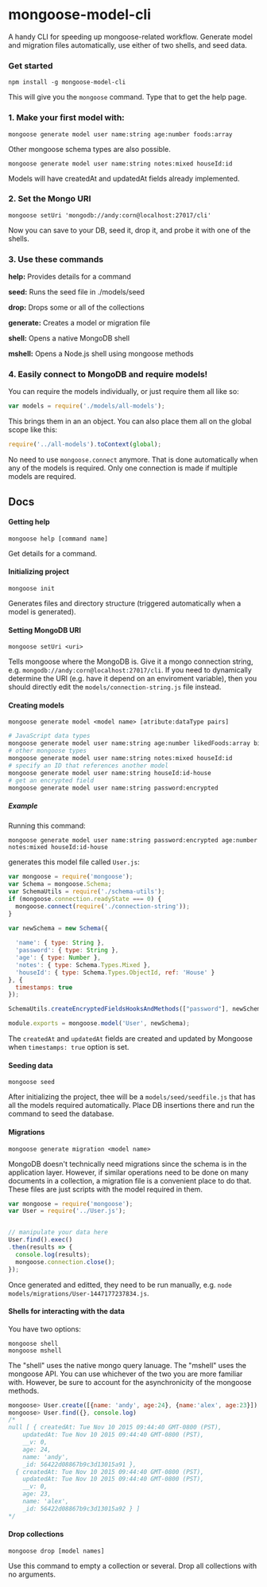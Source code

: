 # mongoose-model-cli

A handy CLI for speeding up mongoose-related workflow. Generate model and migration files automatically, use either of two shells, and seed data.

### Get started 
```
npm install -g mongoose-model-cli
```
This will give you the `mongoose` command. Type that to get the help page. 

### 1. Make your first model with:
  ```
  mongoose generate model user name:string age:number foods:array
  ```
  Other mongoose schema types are also possible.
  ```
  mongoose generate model user name:string notes:mixed houseId:id
  ```
  Models will have createdAt and updatedAt fields already implemented.

### 2. Set the Mongo URI
  ```
  mongoose setUri 'mongodb://andy:corn@localhost:27017/cli'
  ```
  Now you can save to your DB, seed it, drop it, and probe it with one of the shells.

### 3. Use these commands
**help:**  Provides details for a command

**seed:**  Runs the seed file in ./models/seed

**drop:**  Drops some or all of the collections

**generate:**  Creates a model or migration file

**shell:**  Opens a native MongoDB shell

**mshell:**  Opens a Node.js shell using mongoose methods

### 4. Easily connect to MongoDB and require models!
You can require the models individually, or just require them all like so:
```javascript
var models = require('./models/all-models');
```
This brings them in an an object. You can also place them all on the global scope like this:
```javascript
require('../all-models').toContext(global);
```
No need to use `mongoose.connect` anymore. That is done automatically when any of the models is required. Only one connection is made if multiple models are required.

## Docs

#### Getting help
```
mongoose help [command name]
```
Get details for a command.

#### Initializing project
```
mongoose init
```
Generates files and directory structure (triggered automatically when a model is generated).

#### Setting MongoDB URI
```
mongoose setUri <uri>
```
Tells mongoose where the MongoDB is. Give it a mongo connection string, e.g. `mongodb://andy:corn@localhost:27017/cli`. If you need to dynamically determine the URI (e.g. have it depend on an enviroment variable), then you should directly edit the `models/connection-string.js` file instead.

#### Creating models
```
mongoose generate model <model name> [atribute:dataType pairs]
```
```bash
# JavaScript data types
mongoose generate model user name:string age:number likedFoods:array birth:date
# other mongoose types
mongoose generate model user name:string notes:mixed houseId:id
# specify an ID that references another model
mongoose generate model user name:string houseId:id-house
# get an encrypted field
mongoose generate model user name:string password:encrypted
```
##### Example
Running this command:
```
mongoose generate model user name:string password:encrypted age:number notes:mixed houseId:id-house
```
generates this model file called `User.js`:
```javascript
var mongoose = require('mongoose');
var Schema = mongoose.Schema;
var SchemaUtils = require('./schema-utils');
if (mongoose.connection.readyState === 0) {
  mongoose.connect(require('./connection-string'));
}

var newSchema = new Schema({
  
  'name': { type: String },
  'password': { type: String },
  'age': { type: Number },
  'notes': { type: Schema.Types.Mixed },
  'houseId': { type: Schema.Types.ObjectId, ref: 'House' }
}, {
  timestamps: true
});

SchemaUtils.createEncryptedFieldsHooksAndMethods(["password"], newSchema);

module.exports = mongoose.model('User', newSchema);

```
The `createdAt` and `updatedAt` fields are created and updated by Mongoose when `timestamps: true` option is set.

#### Seeding data
```
mongoose seed
```
After initializing the project, thee will be a `models/seed/seedfile.js` that has all the models required automatically. Place DB insertions there and run the command to seed the database.

#### Migrations
```
mongoose generate migration <model name>
```
MongoDB doesn't technically need migrations since the schema is in the application layer. However, if similar operations need to be done on many documents in a collection, a migration file is a convenient place to do that. These files are just scripts with the model required in them. 
```javascript
var mongoose = require('mongoose');
var User = require('../User.js');


// manipulate your data here
User.find().exec()
.then(results => {
  console.log(results);
  mongoose.connection.close();
});
```
Once generated and editted, they need to be run manually, e.g. `node models/migrations/User-1447177237834.js`.

#### Shells for interacting with the data
You have two options:
```
mongoose shell
mongoose mshell
```
The "shell" uses the native mongo query lanuage. The "mshell" uses the mongoose API. You can use whichever of the two you are more familiar with. However, be sure to account for the asynchronicity of the mongoose methods.
```javascript
mongoose> User.create([{name: 'andy', age:24}, {name:'alex', age:23}])
mongoose> User.find({}, console.log)
/*
null [ { createdAt: Tue Nov 10 2015 09:44:40 GMT-0800 (PST),
    updatedAt: Tue Nov 10 2015 09:44:40 GMT-0800 (PST),
    __v: 0,
    age: 24,
    name: 'andy',
    _id: 56422d08867b9c3d13015a91 },
  { createdAt: Tue Nov 10 2015 09:44:40 GMT-0800 (PST),
    updatedAt: Tue Nov 10 2015 09:44:40 GMT-0800 (PST),
    __v: 0,
    age: 23,
    name: 'alex',
    _id: 56422d08867b9c3d13015a92 } ]
*/
```

#### Drop collections
```
mongoose drop [model names]
```
Use this command to empty a collection or several. Drop all collections with no arguments.